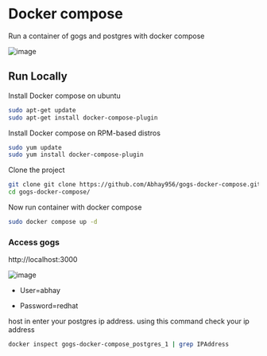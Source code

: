 
# Docker compose 

Run a container of gogs and postgres with docker compose

![image](https://github.com/Abhay956/gogs-docker-compose/assets/132220412/dbab0123-6552-4046-98ac-299bb6b0dcbb)


## Run Locally


Install Docker compose on ubuntu

```bash
sudo apt-get update
sudo apt-get install docker-compose-plugin
```

Install Docker compose on RPM-based distros

```bash
sudo yum update
sudo yum install docker-compose-plugin
```

Clone the project

```bash
git clone git clone https://github.com/Abhay956/gogs-docker-compose.git
cd gogs-docker-compose/
```

Now run container with docker compose

```bash
sudo docker compose up -d  
```


### Access gogs

http://localhost:3000

![image](https://github.com/Abhay956/gogs-docker-compose/assets/132220412/f73ff266-1ac7-4103-acdd-bd550afa474d)

- User=abhay

- Password=redhat

host in enter your postgres ip address. using this command check your ip address

```bash
docker inspect gogs-docker-compose_postgres_1 | grep IPAddress
```
